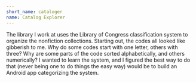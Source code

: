 ```yaml
---
short_name: cataloger
name: Catalog Explorer
---
```

The library I work at uses the Library of Congress classification system to organize the nonfiction collections. Starting out, the codes all looked like gibberish to me. Why do some codes start with one letter, others with three? Why are some parts of the code sorted alphabetically, and others numerically? I wanted to learn the system, and I figured the best way to do that (never being one to do things the easy way) would be to build an Android app categorizing the system.
